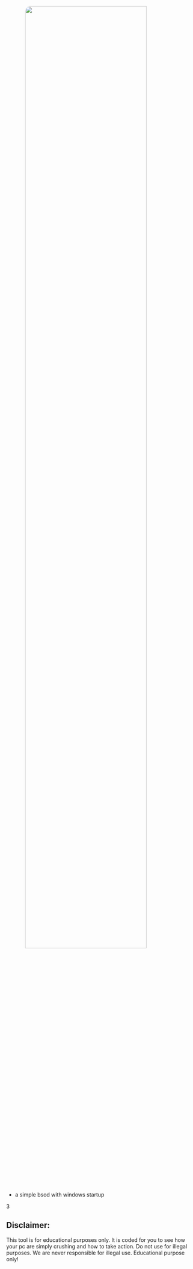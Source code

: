 <img style="border-radius: 15px; display: block; margin-left: auto; margin-right: auto; margin-bottom:20px;" width="80%" src="https://i.imgur.com/umciKXx.png"></img>


- a simple bsod with windows startup


3
## Disclaimer:
This tool is for educational purposes only. It is coded for you to see how your pc are simply crushing and how to take action. Do not use for illegal purposes. We are never responsible for illegal use. <bold>Educational purpose only!</bold>
